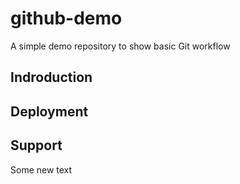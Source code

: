 # github-demo
A simple demo repository to show basic Git workflow

## Indroduction


## Deployment


## Support
Some new text
